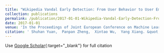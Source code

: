 ```yaml
---
title: "Wikipedia Vandal Early Detection: From User Behavior to User Embedding"
collection: publications
permalink: /publication/2017-01-01-Wikipedia-Vandal-Early-Detection-From-User-Behavior-to-User-Embedding/
date: 2017-01-01
venue: 'In the Proceedings of Joint European Conference on Machine Learning and Knowledge Discovery in Databases'
citation: ' Shuhan Yuan,  Panpan Zheng,  Xintao Wu,  Yang Xiang. &quot;Wikipedia Vandal Early Detection: From User Behavior to User Embedding.&quot; In the Proceedings of Joint European Conference on Machine Learning and Knowledge Discovery in Databases, 2017.'
---
```

Use [Google Scholar](https://scholar.google.com/scholar?q=Wikipedia+Vandal+Early+Detection:+From+User+Behavior+to+User+Embedding){:target="_blank"} for full citation